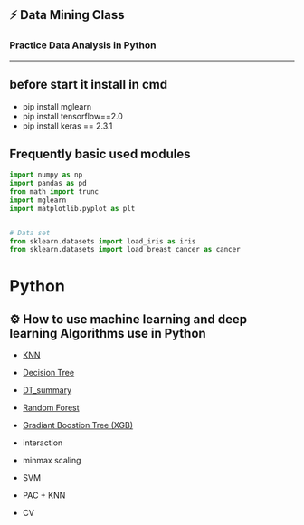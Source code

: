## :zap: Data Mining Class
### Practice Data Analysis in Python





-----------------------------------
## before start it install in cmd 

* pip install mglearn
* pip install tensorflow==2.0
* pip install keras == 2.3.1




## Frequently basic used modules

```python
import numpy as np
import pandas as pd
from math import trunc
import mglearn
import matplotlib.pyplot as plt


# Data set
from sklearn.datasets import load_iris as iris
from sklearn.datasets import load_breast_cancer as cancer
```

# Python
## :gear: How to use machine learning and deep learning Algorithms use in Python


+ [KNN](https://github.com/stella9605/Python/blob/Algorithm/KNN.py)

+ [Decision Tree](https://github.com/stella9605/Python/blob/Algorithm/Decision%20Tree.py)
* [DT_summary](https://github.com/stella9605/Python/blob/Algorithm/Decision%20Tree%20Result)

+ [Random Forest](https://github.com/stella9605/Python/blob/master/Random_Forest.py)

+ [Gradiant Boostion Tree (XGB)](https://github.com/stella9605/Python/blob/master/Gradiant%20Boosting%20Tree.py) 

+ interaction

+ minmax scaling 

+ SVM

+ PAC + KNN 

+ CV


